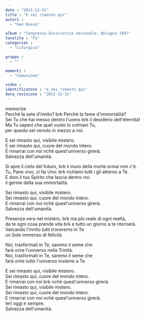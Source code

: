```yaml
---
date : "2011-12-31"
title : "E sei rimasto qui"
autori : 
  - "Gen Rosso"

album : "Congresso Eucaristico nazionale, Bologna 1997"
tonalita : "Fa"
categories : 
  - "Liturgica"

gruppo : 
  - ""

momenti : 
  - "Comunione"

video : 
identificatore : "e_sei_rimasto_qui"
data_revisione : "2011-12-31"
---
```

  
  
  
  
  
  
  
  
  
  
  
memorize  
 Perché la sete d'innito?  brk Perché la fame d'immortalità?  
 Sei Tu che hai messo dentro l'uomo  brk il desiderio dell'eternità!  
Ma Tu sapevi che quel vuoto lo colmavi Tu,  
per questo sei venuto in mezzo a noi.  
  
  
  
E sei rimasto qui, visibile mistero.  
E sei rimasto qui, cuore del mondo intero.  
E rimarrai con noi nché quest'universo girerà.  
Salvezza dell'umanità.    
  
  
  
 Si apre il cielo del futuro,   brk il muro della morte ormai non c'è.  
Tu, Pane vivo, ci fai Uno:  brk richiami tutti i gli attorno a Te.  
E doni il tuo Spirito che lascia dentro noi  
il germe della  sua immortalità.  
  
  
  
Sei rimasto qui, visibile mistero.  
Sei rimasto qui, cuore del mondo intero.  
E rimarrai con noi nché quest'universo girerà.  
Salvezza dell'umanità.    
  
  
  
  
 Presenza vera nel mistero,  brk ma più reale di ogni realtà,   
 da te ogni cosa prende vita   brk e tutto un giorno a te ritornerà.  
Varcando l'innito tutti troveremo in Te  
un Sole immenso di felicità.   
  
  
  
Noi,  trasformati in Te, saremo il seme che  
farà orire l'universo nella Trinità.  
Noi,  trasformati in Te, saremo il seme che  
farà orire tutto l'universo insieme a Te.  
  
  
  
E sei rimasto qui, visibile mistero.  
Sei rimasto qui, cuore del mondo intero.  
E rimarrai con noi brk nché quest'universo girerà.     
Sei rimasto qui, visibile mistero.  
Sei rimasto qui, cuore del mondo intero.  
E rimarrai con noi nché quest'universo girerà.  
Ieri oggi e sempre.     
Salvezza dell'umanità.    
         
  
  
  
  
